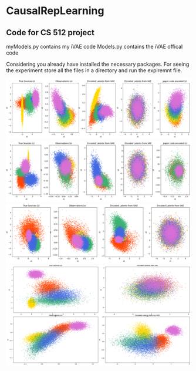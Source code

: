 # CausalRepLearning
Code for CS 512 project
-----------------------
myModels.py contains my iVAE code
Models.py contains the iVAE offical code


Considering you already have installed the necessary packages.
For seeing the experiment store all the files in a directory and run the expiremnt file.

![alt_text](pics/Figure_1111.png)
![](pics/Figure_2.png)
![](pics/1.png)
![](pics/3.png)
